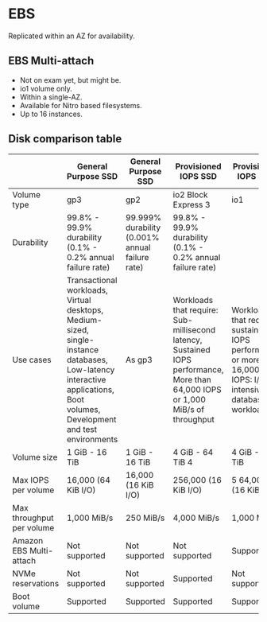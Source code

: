 # EBS 

Replicated within an AZ for availability.


## EBS Multi-attach

- Not on exam yet, but might be.
- io1 volume only.
- Within a single-AZ.
- Available for Nitro based filesystems.
- Up to 16 instances.

 ## Disk comparison table

||General Purpose SSD| General Purpose SSD|Provisioned IOPS SSD|Provisioned IOPS SSD|
|---|---|---|---|---|
|Volume type|gp3|gp2|io2 Block Express 3|	io1|
|Durability|99.8% - 99.9% durability (0.1% - 0.2% annual failure rate)|99.999% durability (0.001% annual failure rate)|99.8% - 99.9% durability (0.1% - 0.2% annual failure rate)|
|Use cases| Transactional workloads, Virtual desktops, Medium-sized, single-instance databases, Low-latency interactive applications, Boot volumes, Development and test environments| As gp3| Workloads that require: Sub-millisecond latency, Sustained IOPS performance, More than 64,000 IOPS or 1,000 MiB/s of throughput| Workloads that require sustained IOPS performance or more than 16,000 IOPS: I/O-intensive database workloads|
|Volume size|1 GiB - 16 TiB|1 GiB - 16 TiB|4 GiB - 64 TiB 4|4 GiB - 16 TiB|
|Max IOPS per volume|16,000 (64 KiB I/O)|16,000 (16 KiB I/O)|256,000 (16 KiB I/O)|5	64,000 (16 KiB I/O)|
|Max throughput per volume|1,000 MiB/s|250 MiB/s |4,000 MiB/s|1,000 MiB/s|
|Amazon EBS Multi-attach|Not supported|Not supported|Not supported|Supported|
|NVMe reservations|Not supported|Not supported|Supported|Not supported|
|Boot volume|Supported|Supported|Supported|Supported|
